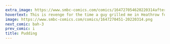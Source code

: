 ```yaml
---
extra_image: https://www.smbc-comics.com/comics/164727054620220314after.png
hovertext: This is revenge for the time a guy grilled me in Heathrow for 20 minutes after an all-night flight because I couldn't convince him I was in town for a science comedy show.
image: https://www.smbc-comics.com/comics/1647270451-20220314.png
next_comic: bah-3
prev_comic: i
title: Pudding
---
```


